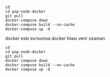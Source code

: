 
```
cd
cd pop-node-docker
git pull
docker-compose down
docker-compose build --no-cache
docker-compose up -d
```

docker eski evrsıonsa docker htası verir ozaman

```
cd
cd pop-node-docker
git pull
docker compose down
docker compose build --no-cache
docker compose up -d
```
